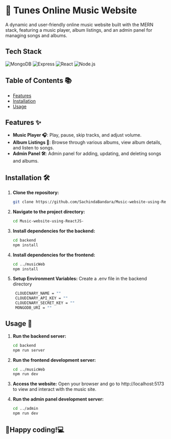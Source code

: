 # 🎵 Tunes Online Music Website 

A dynamic and user-friendly online music website built with the MERN stack, featuring a music player, album listings, and an admin panel for managing songs and albums.

## Tech Stack
![MongoDB](https://img.shields.io/badge/MongoDB-47A248?style=for-the-badge&logo=mongodb&logoColor=white)
![Express](https://img.shields.io/badge/Express-000000?style=for-the-badge&logo=express&logoColor=white)
![React](https://img.shields.io/badge/React-61DAFB?style=for-the-badge&logo=react&logoColor=black)
![Node.js](https://img.shields.io/badge/Node.js-339933?style=for-the-badge&logo=nodedotjs&logoColor=white)

## Table of Contents 📚
- [Features](#features)
- [Installation](#installation)
- [Usage](#usage)

## Features ✨

- **Music Player 🎧**: Play, pause, skip tracks, and adjust volume.
- **Album Listings 📀**: Browse through various albums, view album details, and listen to songs.
- **Admin Panel 🛠️**: Admin panel for adding, updating, and deleting songs and albums.


## Installation 🛠️

1. **Clone the repository:**
   ```bash
   git clone https://github.com/SachindaBandara/Music-website-using-ReactJS-NodeJS-ExpressJS-MongoDB.git

2. **Navigate to the project directory:**
   ```bash
   cd Music-website-using-ReactJS-

3. **Install dependencies for the backend:**
   ```bash
   cd backend
   npm install

4. **Install dependencies for the frontend:**
   ```bash
   cd ../musicWeb
   npm install

5. **Setup Environment Variables:** Create a .env file in the backend directory
   ```bash
    CLOUDINARY_NAME = ""
    CLOUDINARY_API_KEY = ""
    CLOUDINARY_SECRET_KEY = ""
    MONGODB_URI = ""

## Usage 🚀

1. **Run the backend server:**
   ```bash
   cd backend
   npm run server

2. **Run the frontend development server:**
   ```bash
   cd ../musicWeb
   npm run dev
   
3. **Access the website:** Open your browser and go to http://localhost:5173 to view and interact with the music site.

4. **Run the admin panel development server:**
   ```bash
   cd ../admin
   npm run dev

##
## 🤝Happy coding!💻
